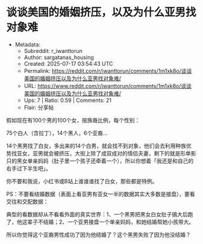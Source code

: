# 谈谈美国的婚姻挤压，以及为什么亚男找对象难

- Metadata:
  - Subreddit: r_iwanttorun
  - Author: sargatanas_housing
  - Created: 2025-07-17 03:54:43 UTC
  - Permalink: https://reddit.com/r/iwanttorun/comments/1m1xk8o/谈谈美国的婚姻挤压以及为什么亚男找对象难/
  - URL: https://www.reddit.com/r/iwanttorun/comments/1m1xk8o/谈谈美国的婚姻挤压以及为什么亚男找对象难/
  - Ups: 7 | Ratio: 0.59 | Comments: 21
  - Flair: 分享帖


假如现在有100个男的100个女，按族裔比例，每个性别：

75个白人（含拉丁），14个黑人，6个亚裔…

14个黑男找了白女，多出来的14个白男，就会找不到对象，他们会去利用种族优势找亚女，亚男就会被挤压，大街上除了成双成对的情侣夫妻，剩下的就是形单影只的黑女单亲妈妈（肚子里一个孩子还牵着一个），所以你想着「我还是和自己的右手过下半生吧」。

你不要和我说，小红书或B站上谁谁谁找了白女，那些都是特例。

PS：不要看结婚数据（表面上看亚男有亚女一半的数据其实大多数是接盘），要看交往和交配数据：

典型的看数据却从不看看外面的真实世界：1、一个黑男把黑女白女肚子搞大后跑了，他这辈子不结婚；2、一个亚男接盘一个单亲妈妈，和她结婚帮她小孩带大。

所以你觉得这个亚裔男性成功了因为他结婚了？这个黑男失败了因为他没结婚？

